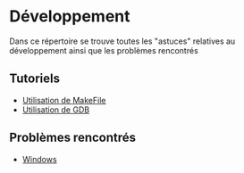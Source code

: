 # Développement

Dans ce répertoire se trouve toutes les "astuces" relatives au développement ainsi que les problèmes rencontrés

## Tutoriels

- [Utilisation de MakeFile](https://github.com/BOREA-DENTAL/DocumentationsCobra/tree/master/Documentations/Developpement/MakeFile/ "makefile")
- [Utilisation de GDB](https://github.com/BOREA-DENTAL/DocumentationsCobra/tree/master/Documentations/Developpement/Debug/ "GDB")

## Problèmes rencontrés

- [Windows](https://github.com/BOREA-DENTAL/DocumentationsCobra/tree/master/Documentations/Developpement/Pbs%20rencontres/windows.md "Windows")